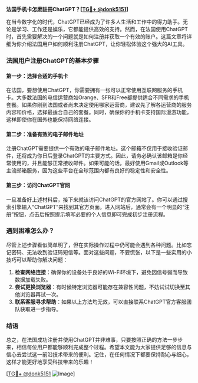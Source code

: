 **法国手机卡怎麽註冊ChatGPT？[[TG💪+ @donk5151](https://t.me/s/donk5151)]**

在当今数字化的时代，ChatGPT已经成为了许多人生活和工作中的得力助手。无论是学习、工作还是娱乐，它都能提供高效的支持。然而，在法国使用ChatGPT时，首先需要解决的一个问题就是如何注册并获取一个有效的账户。这篇文章将详细为你介绍法国用户如何顺利注册ChatGPT，让你轻松体验这个强大的AI工具。

### 法国用户注册ChatGPT的基本步骤

#### 第一步：选择合适的手机卡

在法国，要想使用ChatGPT，你需要拥有一张可以正常使用互联网服务的手机卡。大多数法国的电信运营商如Orange、SFR和Free都提供适合不同需求的手机套餐。如果你刚到法国或者尚未决定使用哪家运营商，建议先了解各运营商的服务内容和价格，选择最适合自己的套餐。同时，确保你的手机卡支持国际漫游功能，这样即使你在国外也能保持网络连接。

#### 第二步：准备有效的电子邮件地址

注册ChatGPT需要提供一个有效的电子邮件地址。这个邮箱不仅用于接收验证邮件，还将成为你日后登录ChatGPT的主要方式。因此，请务必确认该邮箱是你经常使用的，并且能够正常接收邮件。如果可能的话，最好使用Gmail或Outlook等主流邮箱服务，因为这些平台在全球范围内都有良好的稳定性和安全性。

#### 第三步：访问ChatGPT官网

一旦准备好上述材料后，接下来就该访问ChatGPT的官方网站了。你可以通过搜索引擎输入“ChatGPT”来找到其官方页面。进入网站后，通常会有一个明显的“注册”按钮，点击后按照提示填写必要的个人信息即可完成初步注册流程。

### 遇到困难怎么办？

尽管上述步骤看似简单明了，但在实际操作过程中仍可能会遇到各种问题。比如忘记密码、无法收到验证码短信等。面对这些问题，不要慌张，以下是一些实用的小技巧可以帮助你解决问题：

1. **检查网络连接**：确保你的设备处于良好的Wi-Fi环境下，避免因信号弱而导致数据加载失败。
2. **尝试更换浏览器**：有时候特定浏览器可能存在兼容性问题，不妨试试切换至其他浏览器再试一次。
3. **联系客服寻求帮助**：如果以上方法均无效，可以直接联系ChatGPT官方客服团队获取进一步指导。

### 结语

总之，在法国成功注册并使用ChatGPT并非难事，只要按照正确的方法一步步来，相信每位用户都能够顺利完成整个过程。希望本文能为大家提供足够的信息与信心去尝试这一前沿技术带来的便利。记住，在任何情况下都要保持耐心与细心，这样才能更好地享受科技带来的乐趣！

[[TG💪+ @donk5151](https://t.me/s/donk5151) ![Image](https://i.postimg.cc/rwNCRYN7/Snipaste-2025-04-30-17-27-05.png)]